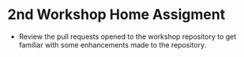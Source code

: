 # 2nd Workshop Home Assigment 

- Review the pull requests opened to the workshop repository to get familiar with some enhancements made to the repository. 
